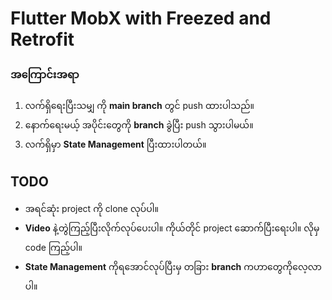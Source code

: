 # Flutter MobX with Freezed and Retrofit

### အကြောင်းအရာ
1. လက်ရှိရေးပြီးသမျှ ကို **main branch** တွင် push ထားပါသည်။
2. နောက်ရေးမယ့် အပိုင်းတွေကို **branch** ခွဲပြီး push သွားပါမယ်။
3. လက်ရှိမှာ **State Management** ပြီးထားပါတယ်။


## TODO
- အရင်ဆုံး project ကို clone လုပ်ပါ။
- **Video** နဲ့တွဲကြည့်ပြီးလိုက်လုပ်ပေးပါ။ ကိုယ်တိုင် project ဆောက်ပြီးရေးပါ။ လိုမှ code ကြည့်ပါ။
- **State Management** ကိုရအောင်လုပ်ပြီးမှ တခြား **branch** ကဟာတွေကိုလေ့လာပါ။
